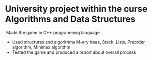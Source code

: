 # University project within the curse Algorithms and Data Structures

 Made the game in C++ programming language
- Used structures and algorithms M-ary trees, Stack, Lists, Preorder algorithm, Minimax algorithm
- Tested the game and produced a report about overall process 


